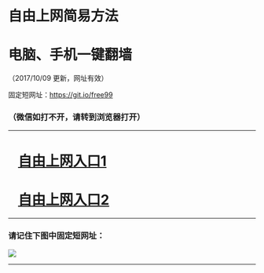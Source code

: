 ﻿# 自由上网简易方法

# 电脑、手机一键翻墙

（2017/10/09 更新，网址有效）

固定短网址：https://git.io/free99

### （微信如打不开，请转到浏览器打开）


***





# &nbsp;&nbsp; <a href="http://ft20750595.fwq-tz-1001.info/fwqtz01.html?t=100900110272 " target="_blank">自由上网入口1</a>
# &nbsp;&nbsp; <a href="http://ft2244224610.fwq-tz-1002.info/fwqtz02.html?t=10090014279 " target="_blank">自由上网入口2</a>
***

### 请记住下图中固定短网址：

<img src="https://s3-us-west-2.amazonaws.com/fwq-1001/yjfq-20170905okok.png" /> 


***

